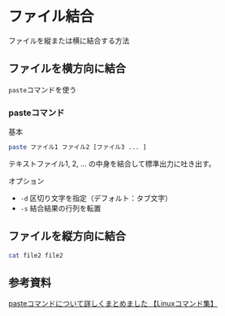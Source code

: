 # ファイル結合

ファイルを縦または横に結合する方法

## ファイルを横方向に結合

`paste`コマンドを使う

### pasteコマンド

基本

```bash
paste ファイル1 ファイル2 [ファイル3 ... ]
```

テキストファイル1, 2, ... の中身を結合して標準出力に吐き出す。

オプション

- `-d`  区切り文字を指定（デフォルト：タブ文字）
- `-s`  結合結果の行列を転置

## ファイルを縦方向に結合

```sh
cat file2 file2
```

## 参考資料

[pasteコマンドについて詳しくまとめました 【Linuxコマンド集】](https://eng-entrance.com/linux-command-paste)
